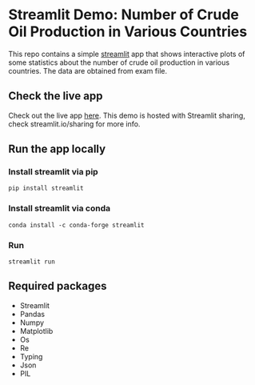 # Streamlit Demo: Number of Crude Oil Production in Various Countries
This repo contains a simple [streamlit](https://streamlit.io) app that shows interactive plots of some statistics about the number of crude oil production in various countries. The data are obtained from exam file.

## Check the live app
Check out the live app [here](https://share.streamlit.io/nurahmadi/streamlit_demo/main/transjakarta.py). This demo is hosted with Streamlit sharing, check streamlit.io/sharing for more info.

## Run the app locally
### Install streamlit via pip
```
pip install streamlit
```
### Install streamlit via conda
```
conda install -c conda-forge streamlit
```
### Run
```
streamlit run 
```
## Required packages
- Streamlit
- Pandas
- Numpy
- Matplotlib
- Os
- Re
- Typing
- Json
- PIL

